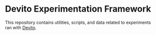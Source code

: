 # Devito Experimentation Framework

This repository contains utilities, scripts, and data related to experiments ran with [Devito](https://github.com/opesci/devito).
